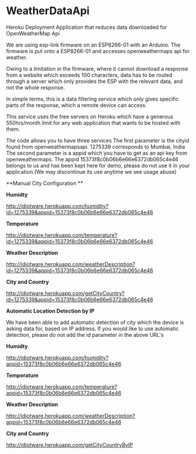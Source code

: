 # WeatherDataApi

Heroku Deployment Application that reduces data downloaded for OpenWeatherMap Api

We are using esp-link firmware on an ESP8266-01 with an Arduino. The firmware is put onto a ESP8266-01 and accesses openweathermaps api for weather.

Owing to a limitation in the firmware, where it cannot download a response from a website which exceeds 100 characters, data has to be routed through a server which only provides the ESP with the relevant data, and not the whole response. 

In simple terms, this is a data filtering service which only gives specific parts of the response, which a remote device can access.

This service uses the free servers on Heroku which have a generous 550hrs/month limit for any web application that wants to be hosted with them.

The code allows you to have three services
The first parameter is the cityid found from openweathermapsapi. 1275339 corresponds to Mumbai, India
The second parameter is a appid which you have to get as an api key from openweathermaps. The appid 15373f8c0b06b6e66e6372db065c4e46 belongs to us and has been kept here for demo, please do not use it in your application.(We may discontinue its use anytime we see usage abuse)

**Manual City Configuration **

**Humidty**

http://idiotware.herokuapp.com/humidity?id=1275339&appid=15373f8c0b06b6e66e6372db065c4e46

**Temperature**

http://idiotware.herokuapp.com/temperature?id=1275339&appid=15373f8c0b06b6e66e6372db065c4e46

**Weather Description**

http://idiotware.herokuapp.com/weatherDescription?id=1275339&appid=15373f8c0b06b6e66e6372db065c4e46

**City and Country**

http://idiotware.herokuapp.com/getCityCountry?id=1275339&appid=15373f8c0b06b6e66e6372db065c4e46




**Automatic Location Detection by IP**

We have been able to add automatic detection of city which the device is asking data for, based on IP address. If you would like to use automatic detection, please do not add the id parameter in the above URL's

**Humidty**

http://idiotware.herokuapp.com/humidity?appid=15373f8c0b06b6e66e6372db065c4e46

**Temperature**

http://idiotware.herokuapp.com/temperature?appid=15373f8c0b06b6e66e6372db065c4e46

**Weather Description**

http://idiotware.herokuapp.com/weatherDescription?appid=15373f8c0b06b6e66e6372db065c4e46

**City and Country**

http://idiotware.herokuapp.com/getCityCountryByIP





